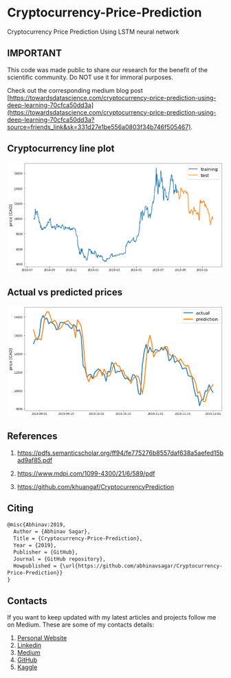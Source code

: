 # Cryptocurrency-Price-Prediction

Cryptocurrency Price Prediction Using LSTM neural network

## IMPORTANT

This code was made public to share our research for the benefit of the scientific community. Do NOT use it for immoral purposes.

Check out the corresponding medium blog post [https://towardsdatascience.com/cryptocurrency-price-prediction-using-deep-learning-70cfca50dd3a](https://towardsdatascience.com/cryptocurrency-price-prediction-using-deep-learning-70cfca50dd3a?source=friends_link&sk=331d27e1be556a0803f34b746f505467).

## Cryptocurrency line plot

![](i13.png)

## Actual vs predicted prices

![](i14.png)

## References

1. https://pdfs.semanticscholar.org/ff94/fe775276b8557daf638a5aefed15bad9af85.pdf

2. https://www.mdpi.com/1099-4300/21/6/589/pdf

3. https://github.com/khuangaf/CryptocurrencyPrediction

## Citing

```
@misc{Abhinav:2019,
  Author = {Abhinav Sagar},
  Title = {Cryptocurrency-Price-Prediction},
  Year = {2019},
  Publisher = {GitHub},
  Journal = {GitHub repository},
  Howpublished = {\url{https://github.com/abhinavsagar/Cryptocurrency-Price-Prediction}}
}
```

## Contacts

If you want to keep updated with my latest articles and projects follow me on Medium. These are some of my contacts details:

1. [Personal Website](https://abhinavsagar.github.io/)
2. [Linkedin](https://in.linkedin.com/in/abhinavsagar4)
3. [Medium](https://medium.com/@abhinav.sagar)
4. [GitHub](https://github.com/abhinavsagar)
5. [Kaggle](https://www.kaggle.com/abhinavsagar)

